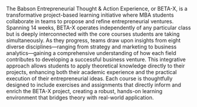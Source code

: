 The Babson Entrepreneurial Thought & Action Experience, or BETA-X, is a transformative project-based learning initiative where MBA students collaborate in teams to propose and refine entrepreneurial ventures. Spanning 14 weeks, BETA-X operates independently of any particular class but is deeply interconnected with the core courses students are taking simultaneously. As they progress, teams draw upon insights from eight diverse disciplines—ranging from strategy and marketing to business analytics—gaining a comprehensive understanding of how each field contributes to developing a successful business venture. This integrative approach allows students to apply theoretical knowledge directly to their projects, enhancing both their academic experience and the practical execution of their entrepreneurial ideas. Each course is thoughtfully designed to include exercises and assignments that directly inform and enrich the BETA-X project, creating a robust, hands-on learning environment that bridges theory with real-world application.
